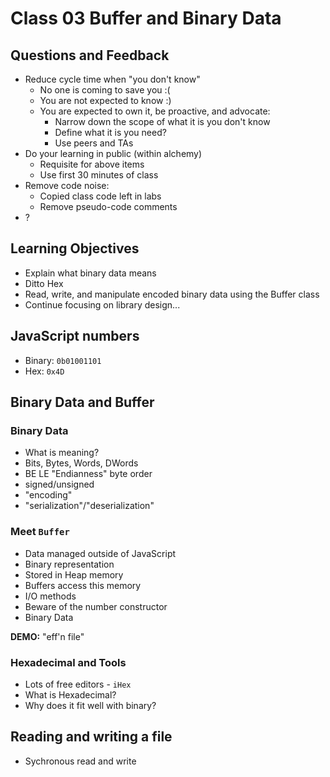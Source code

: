 # Class 03 Buffer and Binary Data

## Questions and Feedback

* Reduce cycle time when "you don't know"
    * No one is coming to save you :(
    * You are not expected to know :)
    * You are expected to own it, be proactive, and advocate:
        * Narrow down the scope of what it is you don't know
        * Define what it is you need?
        * Use peers and TAs
* Do your learning in public (within alchemy)
    * Requisite for above items
    * Use first 30 minutes of class
* Remove code noise:
    * Copied class code left in labs
    * Remove pseudo-code comments
* ?

## Learning Objectives

* Explain what binary data means
* Ditto Hex
* Read, write, and manipulate encoded binary data using the Buffer class
* Continue focusing on library design...

## JavaScript numbers

* Binary: `0b01001101`
* Hex: `0x4D`

## Binary Data and Buffer

### Binary Data

* What is meaning?
* Bits, Bytes, Words, DWords
* BE LE "Endianness" byte order
* signed/unsigned
* "encoding"
* "serialization"/"deserialization"

### Meet `Buffer`

* Data managed outside of JavaScript
* Binary representation
* Stored in Heap memory
* Buffers access this memory
* I/O methods
* Beware of the number constructor
* Binary Data

**DEMO:** "eff'n file"

### Hexadecimal and Tools

* Lots of free editors - `iHex`
* What is Hexadecimal?
* Why does it fit well with binary?

## Reading and writing a file

* Sychronous read and write
